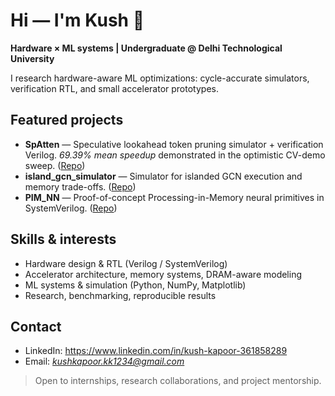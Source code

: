 # Hi — I'm Kush 👋

**Hardware × ML systems | Undergraduate @ Delhi Technological University**

I research hardware-aware ML optimizations: cycle-accurate simulators, verification RTL, and small accelerator prototypes.

## Featured projects
- **SpAtten** — Speculative lookahead token pruning simulator + verification Verilog. *69.39% mean speedup* demonstrated in the optimistic CV-demo sweep. ([Repo](https://github.com/KushKapoor2006/SpAtten))
- **island_gcn_simulator** — Simulator for islanded GCN execution and memory trade-offs. ([Repo](https://github.com/KushKapoor2006/island_gcn_simulator))
- **PIM_NN** — Proof-of-concept Processing-in-Memory neural primitives in SystemVerilog. ([Repo](https://github.com/KushKapoor2006/PIM_NN))

## Skills & interests
- Hardware design & RTL (Verilog / SystemVerilog)
- Accelerator architecture, memory systems, DRAM-aware modeling
- ML systems & simulation (Python, NumPy, Matplotlib)
- Research, benchmarking, reproducible results

## Contact
- LinkedIn: https://www.linkedin.com/in/kush-kapoor-361858289
- Email: *kushkapoor.kk1234@gmail.com*

> Open to internships, research collaborations, and project mentorship.
